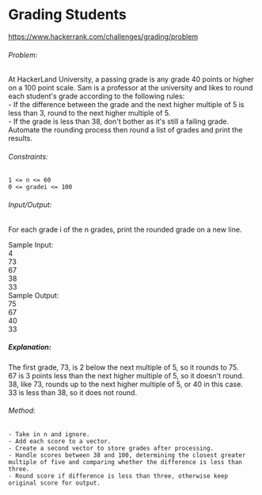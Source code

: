# Grading Students
https://www.hackerrank.com/challenges/grading/problem  
    
###### Problem:  
At HackerLand University, a passing grade is any grade 40 points or higher on a 100 point scale. Sam is a professor at the university and likes to round each student's grade according to the following rules:  
	- If the difference between the grade and the next higher multiple of 5 is less than 3, round to the next higher multiple of 5.  
	- If the grade is less than 38, don't bother as it's still a failing grade.  
Automate the rounding process then round a list of grades and print the results.  
  
###### Constraints:  
	1 <= n <= 60
	0 <= gradei <= 100 
 
###### Input/Output:  
For each grade i of the n grades, print the rounded grade on a new line.  
  
Sample Input:  
	4  
	73  
	67  
	38  
	33  
Sample Output:  
	75  
	67  
	40  
	33  
  
##### Explanation:  
The first grade, 73, is 2 below the next multiple of 5, so it rounds to 75.  
67 is 3 points less than the next higher multiple of 5, so it doesn't round.  
38, like 73, rounds up to the next higher multiple of 5, or 40 in this case.  
33 is less than 38, so it does not round.  
  
###### Method:  
	- Take in n and ignore.  
	- Add each score to a vector.  
	- Create a second vector to store grades after processing.  
	- Handle scores between 38 and 100, determining the closest greater multiple of five and comparing whether the difference is less than three.  
	- Round score if difference is less than three, otherwise keep original score for output.  